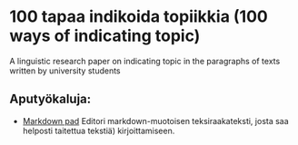 # 100 tapaa indikoida topiikkia (100 ways of indicating topic)
A linguistic research paper on indicating topic in the paragraphs of texts written by university students

## Aputyökaluja:

- [Markdown pad](http://www.markdownpad.com/download.html) Editori markdown-muotoisen teksiraakateksti, josta saa helposti taitettua tekstiä) kirjoittamiseen.

